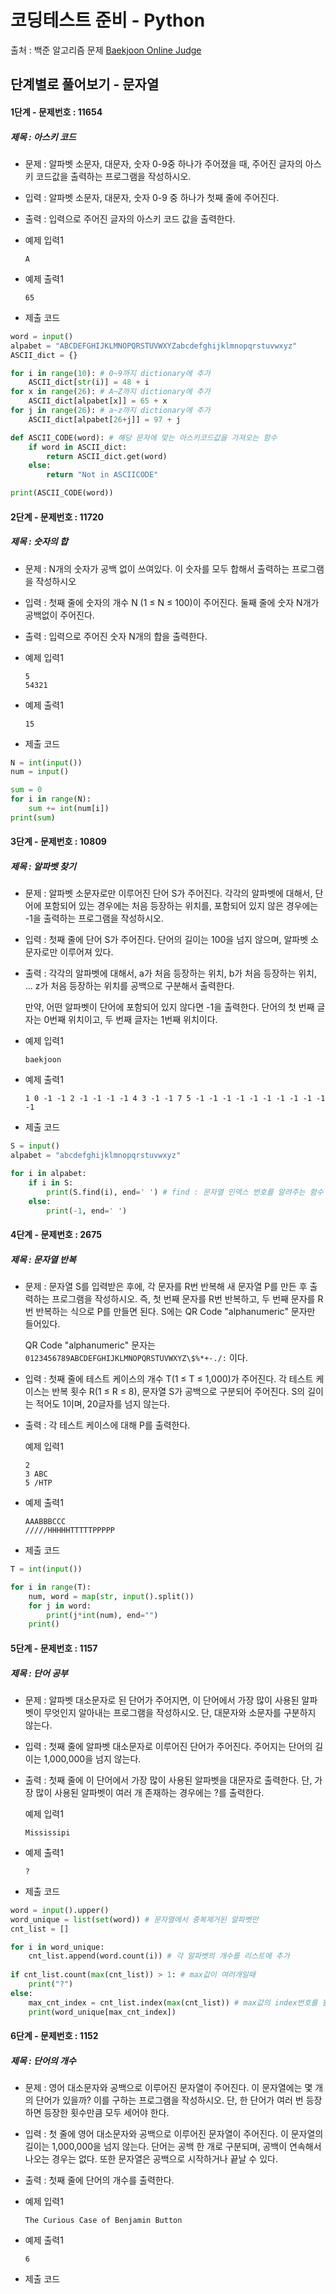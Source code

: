 # 코딩테스트 준비 - Python



출처 : 백준 알고리즘 문제 [Baekjoon Online Judge](https://www.acmicpc.net/)



## 단계별로 풀어보기 - 문자열



#### 1단계 -  문제번호 : 11654

 ##### 제목 : 아스키 코드

- 문제 : 알파벳 소문자, 대문자, 숫자 0-9중 하나가 주어졌을 때, 주어진 글자의 아스키 코드값을 출력하는 프로그램을 작성하시오.

- 입력 : 알파벳 소문자, 대문자, 숫자 0-9 중 하나가 첫째 줄에 주어진다.

- 출력 : 입력으로 주어진 글자의 아스키 코드 값을 출력한다.

- 예제 입력1

  ```
  A
  ```

- 예제 출력1

  ```
  65
  ```

- 제출 코드

```python
word = input()
alpabet = "ABCDEFGHIJKLMNOPQRSTUVWXYZabcdefghijklmnopqrstuvwxyz"
ASCII_dict = {}

for i in range(10): # 0~9까지 dictionary에 추가
    ASCII_dict[str(i)] = 48 + i
for x in range(26): # A~Z까지 dictionary에 추가
    ASCII_dict[alpabet[x]] = 65 + x
for j in range(26): # a~z까지 dictionary에 추가
    ASCII_dict[alpabet[26+j]] = 97 + j

def ASCII_CODE(word): # 해당 문자에 맞는 아스키코드값을 가져오는 함수
    if word in ASCII_dict:
        return ASCII_dict.get(word)
    else:
        return "Not in ASCIICODE"

print(ASCII_CODE(word))
```



#### 2단계 -  문제번호 : 11720

 ##### 제목 : 숫자의 합

- 문제 : N개의 숫자가 공백 없이 쓰여있다. 이 숫자를 모두 합해서 출력하는 프로그램을 작성하시오

- 입력 : 첫째 줄에 숫자의 개수 N (1 ≤ N ≤ 100)이 주어진다. 둘째 줄에 숫자 N개가 공백없이 주어진다.

- 출력 : 입력으로 주어진 숫자 N개의 합을 출력한다.

- 예제 입력1

  ```
  5
  54321
  ```

- 예제 출력1

  ```
  15
  ```

- 제출 코드

```python
N = int(input())
num = input()

sum = 0
for i in range(N):
    sum += int(num[i])
print(sum)
```



#### 3단계 -  문제번호 : 10809

 ##### 제목 : 알파벳 찾기

- 문제 : 알파벳 소문자로만 이루어진 단어 S가 주어진다. 각각의 알파벳에 대해서, 단어에 포함되어 있는 경우에는 처음 등장하는 위치를, 포함되어 있지 않은 경우에는 -1을 출력하는 프로그램을 작성하시오.

- 입력 : 첫째 줄에 단어 S가 주어진다. 단어의 길이는 100을 넘지 않으며, 알파벳 소문자로만 이루어져 있다.

- 출력 : 각각의 알파벳에 대해서, a가 처음 등장하는 위치, b가 처음 등장하는 위치, ... z가 처음 등장하는 위치를 공백으로 구분해서 출력한다.

  만약, 어떤 알파벳이 단어에 포함되어 있지 않다면 -1을 출력한다. 단어의 첫 번째 글자는 0번째 위치이고, 두 번째 글자는 1번째 위치이다.

- 예제 입력1

  ```
  baekjoon
  ```

- 예제 출력1

  ```
  1 0 -1 -1 2 -1 -1 -1 -1 4 3 -1 -1 7 5 -1 -1 -1 -1 -1 -1 -1 -1 -1 -1 -1
  ```

- 제출 코드

```python
S = input()
alpabet = "abcdefghijklmnopqrstuvwxyz"

for i in alpabet:
    if i in S:
        print(S.find(i), end=' ') # find : 문자열 인덱스 번호를 알려주는 함수 
    else:
        print(-1, end=' ')
```



#### 4단계 -  문제번호 : 2675

 ##### 제목 : 문자열 반복

- 문제 : 문자열 S를 입력받은 후에, 각 문자를 R번 반복해 새 문자열 P를 만든 후 출력하는 프로그램을 작성하시오. 즉, 첫 번째 문자를 R번 반복하고, 두 번째 문자를 R번 반복하는 식으로 P를 만들면 된다. S에는 QR Code "alphanumeric" 문자만 들어있다.

  QR Code "alphanumeric" 문자는 `0123456789ABCDEFGHIJKLMNOPQRSTUVWXYZ\$%*+-./:` 이다.

- 입력 : 첫째 줄에 테스트 케이스의 개수 T(1 ≤ T ≤ 1,000)가 주어진다. 각 테스트 케이스는 반복 횟수 R(1 ≤ R ≤ 8), 문자열 S가 공백으로 구분되어 주어진다. S의 길이는 적어도 1이며, 20글자를 넘지 않는다. 

- 출력 : 각 테스트 케이스에 대해 P를 출력한다.

  예제 입력1

  ```
  2
  3 ABC
  5 /HTP
  ```

- 예제 출력1

  ```
  AAABBBCCC
  /////HHHHHTTTTTPPPPP
  ```

- 제출 코드

```python
T = int(input())

for i in range(T):
    num, word = map(str, input().split())
    for j in word:
        print(j*int(num), end="")
    print()
```



#### 5단계 -  문제번호 : 1157

 ##### 제목 : 단어 공부

- 문제 : 알파벳 대소문자로 된 단어가 주어지면, 이 단어에서 가장 많이 사용된 알파벳이 무엇인지 알아내는 프로그램을 작성하시오. 단, 대문자와 소문자를 구분하지 않는다.

- 입력 : 첫째 줄에 알파벳 대소문자로 이루어진 단어가 주어진다. 주어지는 단어의 길이는 1,000,000을 넘지 않는다.

- 출력 : 첫째 줄에 이 단어에서 가장 많이 사용된 알파벳을 대문자로 출력한다. 단, 가장 많이 사용된 알파벳이 여러 개 존재하는 경우에는 ?를 출력한다.

  예제 입력1

  ```
  Mississipi 
  ```

- 예제 출력1

  ```
  ?
  ```

- 제출 코드

```python
word = input().upper()
word_unique = list(set(word)) # 문자열에서 중복제거된 알파벳만
cnt_list = []

for i in word_unique:
    cnt_list.append(word.count(i)) # 각 알파벳의 개수를 리스트에 추가
    
if cnt_list.count(max(cnt_list)) > 1: # max값이 여러개일때
    print("?")
else:
    max_cnt_index = cnt_list.index(max(cnt_list)) # max값의 index번호를 활용
    print(word_unique[max_cnt_index])
```



#### 6단계 -  문제번호 : 1152

 ##### 제목 : 단어의 개수

- 문제 : 영어 대소문자와 공백으로 이루어진 문자열이 주어진다. 이 문자열에는 몇 개의 단어가 있을까? 이를 구하는 프로그램을 작성하시오. 단, 한 단어가 여러 번 등장하면 등장한 횟수만큼 모두 세어야 한다.

- 입력 : 첫 줄에 영어 대소문자와 공백으로 이루어진 문자열이 주어진다. 이 문자열의 길이는 1,000,000을 넘지 않는다. 단어는 공백 한 개로 구분되며, 공백이 연속해서 나오는 경우는 없다. 또한 문자열은 공백으로 시작하거나 끝날 수 있다.

- 출력 : 첫째 줄에 단어의 개수를 출력한다.

- 예제 입력1

  ```
  The Curious Case of Benjamin Button
  ```

- 예제 출력1

  ```
  6
  ```

- 제출 코드

```python

```

